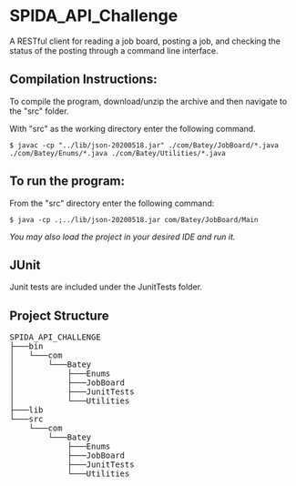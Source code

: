 # SPIDA_API_Challenge
A RESTful client for reading a job board, posting a job, and checking the status of the posting through a command line interface.

## Compilation Instructions:
To compile the program, download/unzip the archive and then navigate to the "src" folder.

With "src" as the working directory enter the following command.
```
$ javac -cp "../lib/json-20200518.jar" ./com/Batey/JobBoard/*.java ./com/Batey/Enums/*.java ./com/Batey/Utilities/*.java
```
## **To run the program:**
From the "src" directory enter the following command:
```
$ java -cp .;../lib/json-20200518.jar com/Batey/JobBoard/Main
```
*You may also load the project in your desired IDE and run it.*

## JUnit
Junit tests are included under the JunitTests folder.   

## Project Structure
<pre>
SPIDA_API_CHALLENGE  
├───bin  
│   └───com  
│       └───Batey  
│           ├───Enums  
│           ├───JobBoard  
│           ├───JunitTests  
│           └───Utilities  
├───lib  
└───src  
    └───com  
        └───Batey  
            ├───Enums  
            ├───JobBoard  
            ├───JunitTests  
            └───Utilities  
</pre>
